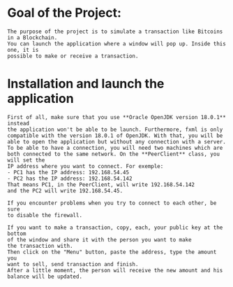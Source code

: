 # Goal of the Project:
    The purpose of the project is to simulate a transaction like Bitcoins in a Blockchain.
    You can launch the application where a window will pop up. Inside this one, it is
    possible to make or receive a transaction.
    
# Installation and launch the application
    First of all, make sure that you use **Oracle OpenJDK version 18.0.1** instead
    the application won't be able to be launch. Furthermore, fxml is only 
    compatible with the version 18.0.1 of OpenJDK. With that, you will be
    able to open the application but without any connection with a server.
    To be able to have a connection, you will need two machines which are
    both connected to the same network. On the **PeerClient** class, you will set the
    IP address where you want to connect. For exemple:
    - PC1 has the IP address: 192.168.54.45
    - PC2 has the IP address: 192.168.54.142
    That means PC1, in the PeerClient, will write 192.168.54.142
    and the PC2 will write 192.168.54.45.
    
    If you encounter problems when you try to connect to each other, be sure 
    to disable the firewall.
    
    If you want to make a transaction, copy, each, your public key at the bottom
    of the window and share it with the person you want to make
    the transaction with.
    Then click on the "Menu" button, paste the address, type the amount you
    want to sell, send transaction and finish.
    After a little moment, the person will receive the new amount and his
    balance will be updated.
